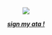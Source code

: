 
<h5 align="center">

![](https://i.pinimg.com/474x/61/ae/0f/61ae0f240e967dab943c43611f8870cf.jpg)



[sign my ata !](https://sixerpines.atabook.org)
